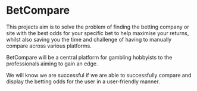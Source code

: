 # BetCompare

This projects aim is to solve the problem of finding the betting company or site with the best odds for your
specific bet to help maximise your returns, whilst also saving you the time and challenge of having to manually
compare across various platforms.

BetCompare will be a central platform for gambling hobbyists to the professionals aiming to gain an edge.

We will know we are successful if we are able to successfully compare and display the betting odds for the user
in a user-friendly manner.
